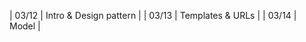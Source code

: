 | 03/12  | Intro & Design pattern  |
| 03/13  | Templates & URLs        |
| 03/14  | Model                   |
